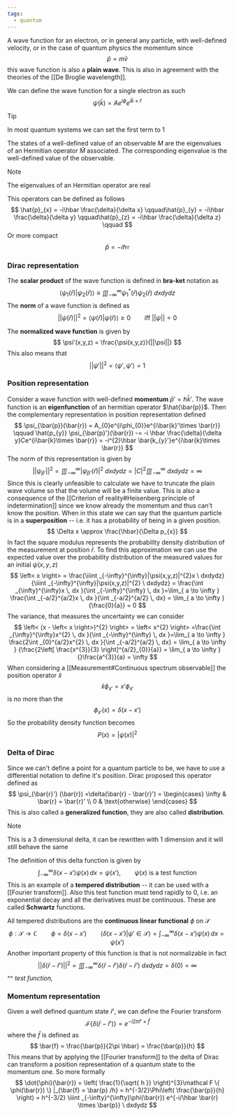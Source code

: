 ```yaml
---
tags:
  - quantum
---
```

A wave function for an electron, or in general any particle, with well-defined velocity, or in the case of quantum physics the momentum since
$$
\bar{p} = m\bar{v}
$$
this wave function is also a **plain wave**. This is also in agreement with the theories of the [[De Broglie wavelength]]. 

We can define the wave function for a single electron as such
$$
\psi(\bar{k}) = Ae^{i\phi}e^{i\bar{k} \times \bar{r}}
$$
>[!tip]
>In most quantum systems we can set the first term to $1$

The states of a well-defined value of an observable $M$ are the eigenvalues of an Hermitian operator $\hat{M}$ associated. The corresponding eigenvalue is the well-defined value of the observable.

>[!note]
>The eigenvalues of an Hermitian operator are real

This operators can be defined as follows
$$
\hat{p}_{x} = -i\hbar \frac{\delta}{\delta x} \qquad\hat{p}_{y} = -i\hbar \frac{\delta}{\delta y} \qquad\hat{p}_{z} = -i\hbar \frac{\delta}{\delta z} \qquad
$$
Or more compact
$$
\hat{p} = -i\hbar \triangledown 
$$
### Dirac representation

The **scalar product** of the wave function is defined in **bra-ket** notation as 
$$
\left< \psi_{1}(\bar{r}) | \psi_{2}(\bar{r}) \right>  \equiv \iiint _{-\infty}^{\infty}\psi_{1}^{*}(\bar{r})\psi_{2}(\bar{r}) \ dxdydz
$$
The **norm** of a wave function is defined as 
$$
||\psi(\bar{r})||^{2} = \left< \psi(\bar{r}) | \psi(\bar{r})\right>  \geq 0 \qquad \text{iff } ||\psi|| =0
$$

The **normalized wave function** is given by
$$
\psi'(x,y,z) = \frac{\psi(x,y,z)}{||\psi||}
$$
This also means that 
$$
|| \psi'||^{2} = \left< \psi',\psi' \right> = 1 
$$
### Position representation

Consider a wave function with well-defined **momentum** $\bar{p}'=\hbar \bar{k}'$. The wave function is an **eigenfunction** of an hermitian operator $\hat{\bar{p}}$. Then the complementary representation in position representation defined 
$$
\psi_{\bar{p}}(\bar{r}) = A_{0}e^{i\phi_{0}}e^{i\bar{k}'\times \bar{r}} \qquad \hat{p_{y}} \psi_{\bar{p}'}(\bar{r}) -= -i \hbar \frac{\delta}{\delta y}Ce^{i\bar{k}\times \bar{r}} = -i^{2}\hbar \bar{k_{y}'}e^{i\bar{k}\times \bar{r}}
$$
The norm of this representation is given by
$$
||\psi_{\bar{p}'}||^{2} = \iiint _{-\infty}^{\infty}|\psi_{\bar{p}'}(\bar{r})|^{2} \ dxdydz = |C|^{2}\iiint_{-\infty}^{\infty}  \ dxdydz = \infty
$$
Since this is clearly unfeasible to calculate we have to truncate the plain wave volume so that the volume will be a finite value. This is also a consequence of the [[Criterion of reality#Heisenberg principle of indetermination]] since we know already the momentum and thus can't know the position. When in this state we can say that the quantum particle is in a **superposition** -- i.e. it has a probability of being in a given position.
$$
\Delta x \approx \frac{\hbar}{\Delta p_{x}}
$$
In fact the square modulus represents the probability density distribution of the measurement at position $\bar{r}$. To find this approximation we can use the expected value over the probability distribution of the measured values for an initial $\psi(x,y,z)$
$$
\left< x \right> = \frac{\iiint _{-\infty}^{\infty}|\psi(x,y,z)|^{2}x \ dxdydz}{\iiint _{-\infty}^{\infty}|\psi(x,y,z)|^{2} \ dxdydz} = \frac{\int _{\infty}^{\infty}x \, dx }{\int _{-\infty}^{\infty} \, dx }=\lim_{ a \to \infty } \frac{\int _{-a/2}^{a/2}x \, dx }{\int _{-a/2}^{a/2} \, dx} = \lim_{ a \to \infty } {\frac{0}{a}} = 0
$$
The variance, that measures the uncertainty we can consider
$$
\left< (x - \left< x \right>)^{2}  \right> = \left< x^{2}  \right>  =\frac{\int _{\infty}^{\infty}x^{2} \, dx }{\int _{-\infty}^{\infty} \, dx }=\lim_{ a \to \infty } \frac{2\int _{0}^{a/2}x^{2} \, dx }{\int _{-a/2}^{a/2} \, dx} = \lim_{ a \to \infty } {\frac{2\left[ \frac{x^{3}}{3} \right]^{a/2}_{0}}{a}} = \lim_{ a \to \infty } {}\frac{a^{3}}{a} = \infty
$$
When considering a [[Measurement#Continuous spectrum observable]] the position operator $\hat{x}$
$$
\hat{x}\phi_{x'} = x'\phi_{x'}
$$
is no more than the 
$$
\phi_{x'}(x) = \delta(x - x')
$$
So the probability density function becomes
$$
P(x) = | \psi (x)| ^{2}
$$

### Delta of Dirac

Since we can't define a point for a quantum particle to be, we have to use a differential notation to define it's position. Dirac proposed this operator defined as
$$
\psi_{\bar{r}'} (\bar{r}) =\delta(\bar{r} - \bar{r}') = \begin{cases}
\infty  & \bar{r} = \bar{r}' \\
0  & \text{otherwise}
\end{cases}
$$
This is also called a **generalized function**, they are also called **distribution**.

>[!note]
>This is a 3 dimensional delta, it can be rewritten with 1 dimension and it will still behave the same

The definition of this delta function is given by
$$
\int _{-\infty}^{\infty}\delta(x-x') \psi(x)\, dx = \psi(x'), \qquad \psi(x) \text{ is a test function}
$$
This is an example of a **tempered distribution** -- it can be used with a [[Fourier transform]]. Also this test function must tend rapidly to $0$, i.e. an exponential decay and all the derivatives must be continuous. These are called **Schwartz** functions. 

All tempered distributions are the **continuous linear functional** $\phi$ on $\mathcal S$
$$
\phi:\mathcal S \to \mathbb  C \qquad \phi = \delta(x-x') \qquad \left< \delta(x-x')| \psi '\in \mathcal S\right> =  \int _{-\infty}^{\infty}\delta(x-x') \psi(x)\, dx = \psi(x') 
$$
Another important property of this function is that is not normalizable in fact
$$
||\delta(\bar{r}-\bar{r}')||^{2 } = \iiint _{-\infty}^{\infty}\delta(\bar{r}-\bar{r}') \delta(\bar{r}-\bar{r}') \ dxdydz = \delta(0) = \infty
$$
																	^^ *test function,*
### Momentum representation

Given a well defined quantum state $\bar{r}'$, we can define the Fourier transform 
$$
\mathcal F \{ \delta(\bar{r} - \bar{r}') \} =  e^{-i 2\pi \bar{r}' \times \bar{f}}
$$
where the $\bar{f}$ is defined as
$$
\bar{f} = \frac{\bar{p}}{2\pi \hbar} = \frac{\bar{p}}{h}
$$
This means that by applying the [[Fourier transform]] to the delta of Dirac can transform a position representation of a quantum state to the momentum one. So more formally
$$
\dot{\phi}(\bar{r}) = \left( \frac{1}{\sqrt{ h }} \right)^{3}\mathcal  F \{ \phi(\bar{r}) \} |_{\bar{f} = \bar{p} /h}  = h^{-3/2}\Phi\left( \frac{\bar{p}}{h} \right) = h^{-3/2} \iiint _{-\infty}^{\infty}\phi(\bar{r}) e^{-i/\hbar \bar{r} \times \bar{p}} \ dxdydz
$$

